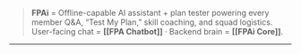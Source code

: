 > **FPAi** = Offline-capable AI assistant + plan tester powering every member Q&A, “Test My Plan,” skill coaching, and squad logistics.  
User-facing chat = **[[FPA Chatbot]]** · Backend brain = **[[FPAi Core]]**.  
---